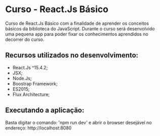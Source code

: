 # Curso - React.Js Básico

Curso de React.Js Básico com a finalidade de aprender os conceitos básicos da biblioteca do JavaScript. Durante o curso será desenvolvido uma pequena app para poder fixar os conhecimentos aprendidos no decorrer do curso.

## Recursos utilizados no desenvolvimento:

- React.Js ^15.4.2;
- JSX;
- Node.Js;
- Boostrap Framework;
- ES2015;
- Flux Architecture;

## Executando a aplicação:

Basta digitar o comando: 'npm run dev' e abrir o browser desejável no endereço: http://localhost:8080
